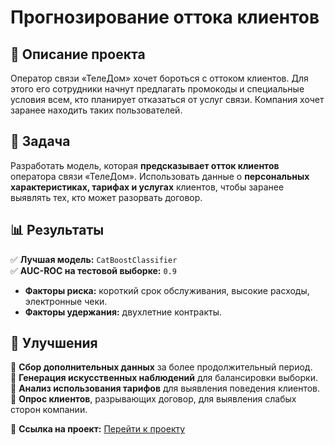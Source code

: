 # Прогнозирование оттока клиентов 

## 📌 Описание проекта 
Оператор связи «ТелеДом» хочет бороться с оттоком клиентов. Для этого его сотрудники начнут предлагать промокоды и специальные условия всем, кто планирует отказаться от услуг связи. Компания хочет заранее находить таких пользователей.
## 🎯 Задача  
Разработать модель, которая **предсказывает отток клиентов** оператора связи «ТелеДом». 
Использовать данные о **персональных характеристиках, тарифах и услугах** клиентов, чтобы заранее выявлять тех, кто может разорвать договор.  

## 📊 Результаты  
✅ **Лучшая модель:** `CatBoostClassifier`  
✅ **AUC-ROC на тестовой выборке:** `0.9`  
- **Факторы риска:** короткий срок обслуживания, высокие расходы, электронные чеки.  
- **Факторы удержания:** двухлетние контракты.  

## 🚀 Улучшения  
🔹 **Сбор дополнительных данных** за более продолжительный период.  
🔹 **Генерация искусственных наблюдений** для балансировки выборки.  
🔹 **Анализ использования тарифов** для выявления поведения клиентов.  
🔹 **Опрос клиентов**, разрывающих договор, для выявления слабых сторон компании.  

🔗 **Ссылка на проект:** [Перейти к проекту](https://github.com/StasiaMik/portfolio/blob/main/project_telecom/project_%20telecom.ipynb) 
